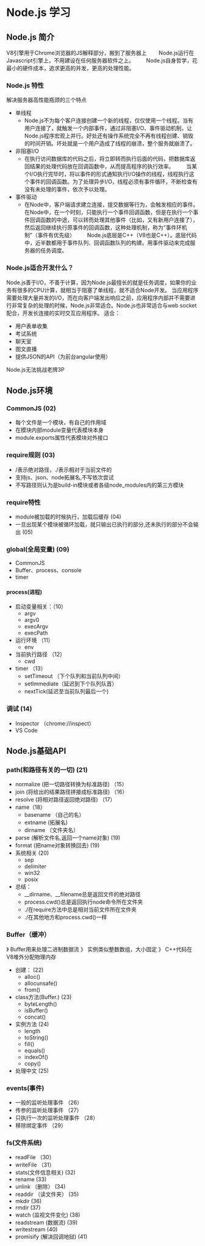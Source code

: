 # Node.js 学习

## Node.js 简介

V8引擎用于Chrome浏览器的JS解释部分，搬到了服务器上
　　Node.js运行在Javascript引擎上，不用建设在任何服务器软件之上。
　　Node.js自身哲学，花最小的硬件成本，追求更高的并发，更高的处理性能。

### Node.js 特性

解决服务器高性能瓶颈的三个特点

* 单线程
  * Node.js不为每个客户连接创建一个新的线程，仅仅使用一个线程。当有用户连接了，就触发一个内部事件，通过非阻塞I/O、事件驱动机制，让Node.js程序宏观上并行。好处还有操作系统完全不再有线程创建、销毁的时间开销。坏处就是一个用户造成了线程的崩溃，整个服务就崩溃了。
* 非阻塞I/O
  * 在执行访问数据库的代码之后，将立即转而执行后面的代码，把数据库返回结果的处理代码放在回调函数中，从而提高程序的执行效率。
  　　当某个I/O执行完毕时，将以事件的形式通知执行I/O操作的线程，线程执行这个事件的回调函数。为了处理异步I/O，线程必须有事件循环，不断检查有没有未处理的事件，依次予以处理。
* 事件驱动
  * 在Node中，客户端请求建立连接，提交数据等行为，会触发相应的事件。在Node中，在一个时刻，只能执行一个事件回调函数，但是在执行一个事件回调函数的中途，可以转而处理其他事件（比如，又有新用户连接了），然后返回继续执行原事件的回调函数，这种处理机制，称为“事件环机制”（事件有优先级）
  　　Node.js底层是C++（V8也是C++）。底层代码中，近半数都用于事件队列、回调函数队列的构建。用事件驱动来完成服务器的任务调度。

### Node.js适合开发什么？

Node.js善于I/O，不善于计算，因为Node.js最擅长的就是任务调度，如果你的业务有很多的CPU计算，就相当于阻塞了单线程，就不适合Node开发。
当应用程序需要处理大量并发的I/O，而在向客户端发出响应之前，应用程序内部并不需要进行非常复杂的处理的时候，Node.js非常适合。Node.js也非常适合与web socket配合，开发长连接的实时交互应用程序。
适合：

* 用户表单收集
* 考试系统
* 聊天室
* 图文直播
* 提供JSON的API（为前台angular使用）

Node.js无法挑战老牌3P

## Node.js环境

### CommonJS (02)

* 每个文件是一个模块，有自己的作用域
* 在模块内部module变量代表模块本身
* module.exports属性代表模块对外接口

### require规则 (03)

* /表示绝对路径，./表示相对于当前文件的
* 支持js、json、node拓展名,不写依次尝试
* 不写路径则认为是build-in模块或者各级node_modules内的第三方模块

### require特性

* module被加载的时候执行，加载后缓存 (04)
* 一旦出现某个模块被循环加载，就只输出已执行的部分,还未执行的部分不会输出 (05)

### global(全局变量) (09)

* CommonJS
* Buffer、process、console
* timer

#### process(进程)

* 启动变量相关：（10）
  * argv
  * argv0
  * execArgv
  * execPath
* 运行环境 （11）
  * env
* 当前执行路径 （12）
  * cwd
* timer （13）
  * setTimeout （下个队列和当前队列中间）
  * setImmediate（延迟到下个队列队首）
  * nextTick(延迟至当前队列最后一个)

### 调试 (14)

* Inspector （chrome://inspect）
* VS Code

## Node.js基础API

### path(和路径有关的一切) (21)

* normalize (把一切路径转换为标准路径) （15）
* join (将给出的结果路径拼接成标准路径) （16）
* resolve (将相对路径返回绝对路径) （17）
* name（18）
  * basename （自己的名）
  * extname (拓展名)
  * dirname （文件夹名）
* parse (解析文件名,返回一个name对象) (19)
* format (把name对象转换回去) (19)
* 系统相关 (20)
  * sep
  * delimiter
  * win32
  * posix
* 总结：
  * __dirname、__filename总是返回文件的绝对路径
  * process.cwd()总是返回执行node命令所在文件夹
  * ./在require方法中总是相对当前文件所在文件夹
  * ./在其他地方和process.cwd()一样

### Buffer（缓冲）

》 Buffer用来处理二进制数据流
》 实例类似整数数组，大小固定
》 C++代码在V8堆外分配物理内存

* 创建： (22)
  * alloc()
  * allocunsafe()
  * from()
* class方法(Buffer.) (23)
  * byteLength()
  * isBuffer()
  * concat()
* 实例方法 (24)
  * length
  * toString()
  * fill()
  * equals()
  * indexOf()
  * copy()
* 处理中文 (25)

### events(事件)

* 一般的监听处理事件 （26）
* 传参的监听处理事件 （27）
* 只执行一次的监听处理事件 （28）
* 移除绑定事件 （29）

### fs(文件系统)

* readFile （30）
* writeFile （31）
* stats(文件信息相关) (32)
* rename (33)
* unlink （删除） (34)
* readdir （读文件夹） (35)
* mkdir (36)
* rmdir (37)
* watch (监视文件变化) (38)
* readstream (数据流) (39)
* writestream (40)
* promisify (解决回调地狱) (41)